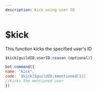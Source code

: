```yaml
---
description: Kick using user ID
---
```


# $kick

This function kicks the specified user's ID

```javascript
$kick[guildID;userID;reason (optional)]
```

```javascript
bot.command({
name: "kick", 
code: `$kick[$guildID;$mentioned[1]]`
//Kicks the mentioned user
})
```

